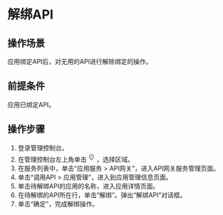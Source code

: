 # 解绑API<a name="apig-zh-ug-180307055"></a>

## 操作场景<a name="zh-cn_topic_0084768159_section1731012541118"></a>

应用绑定API后，对无用的API进行解除绑定的操作。

## 前提条件<a name="zh-cn_topic_0084768159_section83110548119"></a>

应用已绑定API。

## 操作步骤<a name="zh-cn_topic_0084768159_section8731554122615"></a>

1.  登录管理控制台。
2.  在管理控制台左上角单击![](figures/icon-region.png)，选择区域。
3.  在服务列表中，单击“应用服务 \> API网关”，进入API网关服务管理页面。
4.  单击“调用API \> 应用管理”，进入到应用管理信息页面。
5.  单击待解绑API的应用的名称，进入应用详情页面。
6.  在待解绑的API所在行，单击“解绑”。弹出“解绑API”对话框。
7.  单击“确定”，完成解绑操作。

